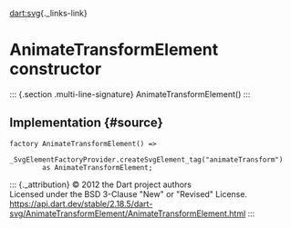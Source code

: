 [dart:svg](../../dart-svg/dart-svg-library){._links-link}

AnimateTransformElement constructor
===================================

::: {.section .multi-line-signature}
AnimateTransformElement()
:::

Implementation {#source}
--------------

``` {.language-dart data-language="dart"}
factory AnimateTransformElement() =>
    _SvgElementFactoryProvider.createSvgElement_tag("animateTransform")
        as AnimateTransformElement;
```

::: {._attribution}
© 2012 the Dart project authors\
Licensed under the BSD 3-Clause \"New\" or \"Revised\" License.\
<https://api.dart.dev/stable/2.18.5/dart-svg/AnimateTransformElement/AnimateTransformElement.html>
:::
